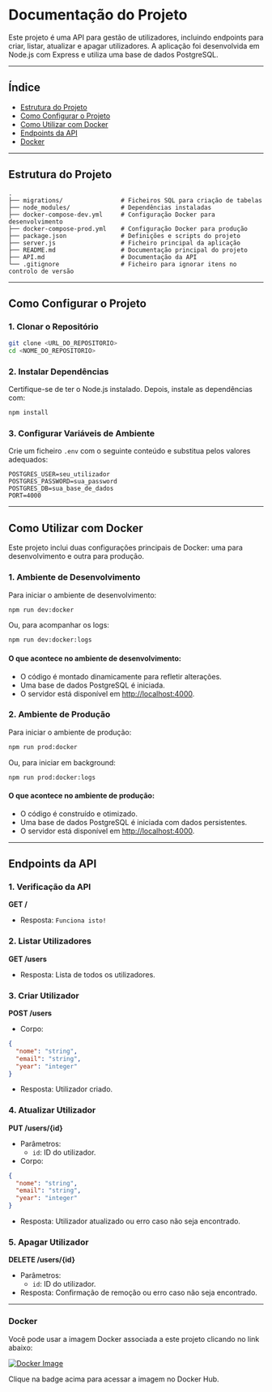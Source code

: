 # Documentação do Projeto

Este projeto é uma API para gestão de utilizadores, incluindo endpoints para criar, listar, atualizar e apagar utilizadores. A aplicação foi desenvolvida em Node.js com Express e utiliza uma base de dados PostgreSQL.

---

## Índice
- [Estrutura do Projeto](#estrutura-do-projeto)
- [Como Configurar o Projeto](#como-configurar-o-projeto)
- [Como Utilizar com Docker](#como-utilizar-com-docker)
- [Endpoints da API](#endpoints-da-api)
- [Docker](#docker)

---

## Estrutura do Projeto

```
.
├── migrations/                # Ficheiros SQL para criação de tabelas
├── node_modules/              # Dependências instaladas
├── docker-compose-dev.yml     # Configuração Docker para desenvolvimento
├── docker-compose-prod.yml    # Configuração Docker para produção
├── package.json               # Definições e scripts do projeto
├── server.js                  # Ficheiro principal da aplicação
├── README.md                  # Documentação principal do projeto
├── API.md                     # Documentação da API
└── .gitignore                 # Ficheiro para ignorar itens no controlo de versão

```

---

## Como Configurar o Projeto

### 1. Clonar o Repositório

```bash
git clone <URL_DO_REPOSITORIO>
cd <NOME_DO_REPOSITORIO>
```

### 2. Instalar Dependências

Certifique-se de ter o Node.js instalado. Depois, instale as dependências com:

```bash
npm install
```

### 3. Configurar Variáveis de Ambiente

Crie um ficheiro `.env` com o seguinte conteúdo e substitua pelos valores adequados:

```
POSTGRES_USER=seu_utilizador
POSTGRES_PASSWORD=sua_password
POSTGRES_DB=sua_base_de_dados
PORT=4000
```

---

## Como Utilizar com Docker

Este projeto inclui duas configurações principais de Docker: uma para desenvolvimento e outra para produção.

### 1. Ambiente de Desenvolvimento

Para iniciar o ambiente de desenvolvimento:

```bash
npm run dev:docker
```

Ou, para acompanhar os logs:

```bash
npm run dev:docker:logs
```

#### O que acontece no ambiente de desenvolvimento:
- O código é montado dinamicamente para refletir alterações.
- Uma base de dados PostgreSQL é iniciada.
- O servidor está disponível em [http://localhost:4000](http://localhost:4000).

### 2. Ambiente de Produção

Para iniciar o ambiente de produção:

```bash
npm run prod:docker
```

Ou, para iniciar em background:

```bash
npm run prod:docker:logs
```

#### O que acontece no ambiente de produção:
- O código é construído e otimizado.
- Uma base de dados PostgreSQL é iniciada com dados persistentes.
- O servidor está disponível em [http://localhost:4000](http://localhost:4000).

---

## Endpoints da API

### 1. Verificação da API
**GET /**
- Resposta: `Funciona isto!`

### 2. Listar Utilizadores
**GET /users**
- Resposta: Lista de todos os utilizadores.

### 3. Criar Utilizador
**POST /users**
- Corpo:
```json
{
  "nome": "string",
  "email": "string",
  "year": "integer"
}
```
- Resposta: Utilizador criado.

### 4. Atualizar Utilizador
**PUT /users/{id}**
- Parâmetros:
  - `id`: ID do utilizador.
- Corpo:
```json
{
  "nome": "string",
  "email": "string",
  "year": "integer"
}
```
- Resposta: Utilizador atualizado ou erro caso não seja encontrado.

### 5. Apagar Utilizador
**DELETE /users/{id}**
- Parâmetros:
  - `id`: ID do utilizador.
- Resposta: Confirmação de remoção ou erro caso não seja encontrado.

---

### Docker

Você pode usar a imagem Docker associada a este projeto clicando no link abaixo:

[![Docker Image](https://img.shields.io/badge/Docker%20Hub-joaocunhadocker--api%3A1.0.0-blue?logo=docker)](https://hub.docker.com/layers/joaoptcunha/joaocunhadocker-api/1.0.0/images/sha256:22d34d5265618876c0432b5e6365bca21849bb25f3fd7fc1a6ac1da703a404b6?uuid=3E7AC59F-4103-4C98-BAF3-BF22A5A9F8A3)

Clique na badge acima para acessar a imagem no Docker Hub.
